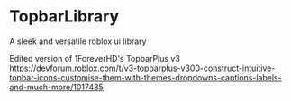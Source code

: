# TopbarLibrary
A sleek and versatile roblox ui library

Edited version of 1ForeverHD's TopbarPlus v3
https://devforum.roblox.com/t/v3-topbarplus-v300-construct-intuitive-topbar-icons-customise-them-with-themes-dropdowns-captions-labels-and-much-more/1017485
